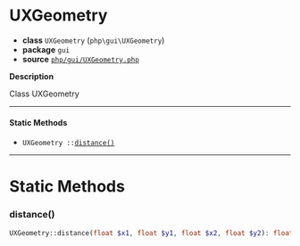 # UXGeometry

- **class** `UXGeometry` (`php\gui\UXGeometry`)
- **package** `gui`
- **source** [`php/gui/UXGeometry.php`](./src/main/resources/JPHP-INF/sdk/php/gui/UXGeometry.php)

**Description**

Class UXGeometry

---

#### Static Methods

- `UXGeometry ::`[`distance()`](#method-distance)

---
# Static Methods

<a name="method-distance"></a>

### distance()
```php
UXGeometry::distance(float $x1, float $y1, float $x2, float $y2): float
```